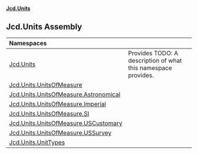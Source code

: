 #### [Jcd.Units](index.md 'index')

## Jcd.Units Assembly

| Namespaces | |
| :--- | :--- |
| [Jcd.Units](Jcd.Units.md 'Jcd.Units') | Provides TODO: A description of what this namespace provides. |
| [Jcd.Units.UnitsOfMeasure](Jcd.Units.UnitsOfMeasure.md 'Jcd.Units.UnitsOfMeasure') | |
| [Jcd.Units.UnitsOfMeasure.Astronomical](Jcd.Units.UnitsOfMeasure.Astronomical.md 'Jcd.Units.UnitsOfMeasure.Astronomical') | |
| [Jcd.Units.UnitsOfMeasure.Imperial](Jcd.Units.UnitsOfMeasure.Imperial.md 'Jcd.Units.UnitsOfMeasure.Imperial') | |
| [Jcd.Units.UnitsOfMeasure.SI](Jcd.Units.UnitsOfMeasure.SI.md 'Jcd.Units.UnitsOfMeasure.SI') | |
| [Jcd.Units.UnitsOfMeasure.USCustomary](Jcd.Units.UnitsOfMeasure.USCustomary.md 'Jcd.Units.UnitsOfMeasure.USCustomary') | |
| [Jcd.Units.UnitsOfMeasure.USSurvey](Jcd.Units.UnitsOfMeasure.USSurvey.md 'Jcd.Units.UnitsOfMeasure.USSurvey') | |
| [Jcd.Units.UnitTypes](Jcd.Units.UnitTypes.md 'Jcd.Units.UnitTypes') | |
